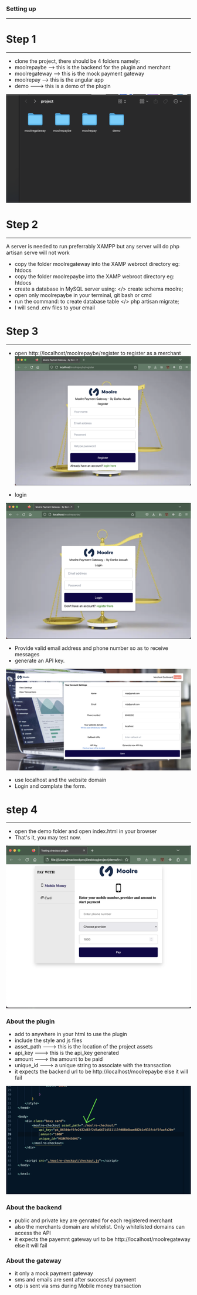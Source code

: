 ### Setting up
--------------------
# Step 1
---------------
* clone the project, there should be 4 folders namely:
* moolrepaybe --> this is the backend for the plugin and merchant
* moolregateway --> this is the mock payment gateway
* moolrepay --> this is the angular app
* demo ---> this is a demo of the plugin

![Alt text](github_images/1.png)

# Step 2
------------------
A server is needed to run preferrably XAMPP but any server will do php artisan serve will not work
 - copy the folder moolregateway into the XAMP webroot directory eg: htdocs
 - copy the folder moolrepaybe into the XAMP webroot directory eg: htdocs
 - create a database in MySQL server using:
    </> create schema moolre;
 - open only moolrepaybe in your terminal, git bash or cmd
 - run the command: to create database table
  </> php artisan migrate;
 - I will send .env files to your email  

# Step 3
------------------
- open http://localhost/moolrepaybe/register to register as a merchant
![Alt text](github_images/2.png)

- login

![Alt text](github_images/3.png)

- Provide valid email address and phone number so as to receive messages
- generate an API key.

![Alt text](github_images/4.png)

- use localhost and the website domain
- Login and complate the form.

# step 4
-------------------
- open the demo folder and open index.html in your browser
- That's it, you may test now. 

![Alt text](github_images/5.png)


### About the plugin
- add  <moolre-checkout></moolre-checkout> to anywhere in your html to use the plugin
- include the style and js files
- asset_path ---> this is the location of the project assets
- api_key ---> this is the api_key generated
- amount ---> the amount to be paid
- unique_id  ---> a unique string to associate with the transaction
- it expects the backend url to be http://localhost/moolrepaybe else it will fail

![Alt text](github_images/6.png)

### About the backend
- public and private key are genrated for each registered merchant
- also the merchants domain are whitelist. Only whitelisted domains can access the API
- it expects the payemnt gateway url to be http://localhost/moolregateway else it will fail


### About the gateway
- it only a mock payment gateway
- sms and emails are sent after successful payment
- otp is sent via sms during Mobile money transaction
